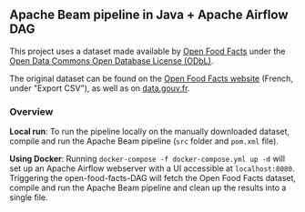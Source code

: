 
## Apache Beam pipeline in Java + Apache Airflow DAG

This project uses a dataset made available by [Open Food Facts](https://fr.openfoodfacts.org/data) 
under the [Open Data Commons Open Database License (ODbL)](https://opendatacommons.org/licenses/odbl/1.0/).

The original dataset can be found on the [Open Food Facts website](https://fr.openfoodfacts.org/data>) 
(French, under "Export CSV"), as well as on 
[data.gouv.fr](https://www.data.gouv.fr/fr/datasets/open-food-facts-produits-alimentaires-ingredients-nutrition-labels/).


### Overview

**Local run**: To run the pipeline locally on the manually downloaded dataset, compile and
run the Apache Beam pipeline (`src` folder and `pom.xml` file).

**Using Docker**: Running `docker-compose -f docker-compose.yml up -d` will set up an Apache Airflow webserver
with a UI accessible at `localhost:8080`. Triggering the open-food-facts-DAG will fetch the Open Food Facts 
dataset, compile and run the Apache Beam pipeline and clean up the results into a single file.